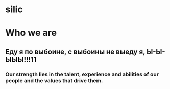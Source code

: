 # silic
<h1>Who we are</h1>
<h2>Еду я по выбоине, с выбоины не выеду я, Ы-Ы-ЫЫЫ!!!11</h2>
<h3>Our strength lies in the talent, experience and abilities of our people and the values that drive them.</h3>
